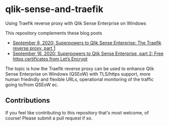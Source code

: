 # qlik-sense-and-traefik
Using Traefik reverse proxy with Qlik Sense Enterprise on Windows

This repository complements these blog posts

- [September 8, 2020: Superpowers to Qlik Sense Enterprise: The Traefik reverse proxy, part 1](https://ptarmiganlabs.com/blog/2020/09/08/superpowers-to-qlik-sense-enterprise-the-traefik-reverse-proxy-part-1/)
- [September 16, 2020: Superpowers to Qlik Sense Enterprise, part 2: Free https certificates from Let’s Encrypt](https://ptarmiganlabs.com/blog/2020/09/16/superpowers-to-qlik-sense-enterprise-part-2-free-https-certificates-from-lets-encrypt/)

The topic is how the Traefik reverse proxy can be used to enhance Qlik Sense Enterprise on Windows (QSEoW) with TLS/https support, more human friedndly and flexible URLs, operational monitoring of the traffic going to/from QSEoW ec.

## Contributions

If you feel like contributing to this repository that's most welcome, of course!
Please submit a pull request if so.
